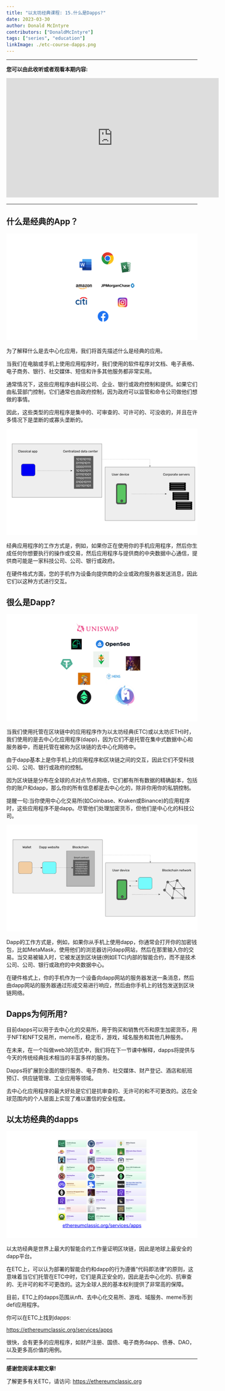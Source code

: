 ```yaml
---
title: "以太坊经典课程: 15.什么是Dapps?"
date: 2023-03-30
author: Donald McIntyre
contributors: ["DonaldMcIntyre"]
tags: ["series", "education"]
linkImage: ./etc-course-dapps.png
---
```


---
**您可以由此收听或者观看本期内容:**

<iframe width="560" height="315" src="https://www.youtube.com/embed/1ZDBhpGhjVA" title="YouTube video player" frameborder="0" allow="accelerometer; autoplay; clipboard-write; encrypted-media; gyroscope; picture-in-picture; web-share" allowfullscreen></iframe>

---

## 什么是经典的App？

![经典的应用](./1.png)

为了解释什么是去中心化应用，我们将首先描述什么是经典的应用。

当我们在电脑或手机上使用应用程序时，我们使用的软件程序对文档、电子表格、电子商务、银行、社交媒体、短信和许多其他服务都非常实用。

通常情况下，这些应用程序由科技公司、企业、银行或政府控制和提供。如果它们由私营部门控制，它们通常也由政府控制，因为政府可以监管和命令公司做他们想做的事情。

因此，这些类型的应用程序是集中的、可审查的、可许可的、可没收的，并且在许多情况下是垄断的或寡头垄断的。

![App是如何工作的](./2.png)

经典应用程序的工作方式是，例如，如果你正在使用你的手机应用程序，然后你生成任何你想要执行的操作或交易，然后应用程序与提供商的中央数据中心通信，提供商可能是一家科技公司、公司、银行或政府。

在硬件格式方面，您的手机作为设备向提供商的企业或政府服务器发送消息，因此它们以这种方式进行交互。

## 很么是Dapp?

![去中心化App.](./33.png)

当我们使用托管在区块链中的应用程序作为以太坊经典(ETC)或以太坊(ETH)时，我们使用的是去中心化应用程序(dapp)，因为它们不是托管在集中式数据中心和服务器中，而是托管在被称为区块链的去中心化网络中。

由于dapp基本上是你手机上的应用程序和区块链之间的交互，因此它们不受科技公司、公司、银行或政府的控制。

因为区块链是分布在全球的点对点节点网络，它们都有所有数据的精确副本，包括你的账户和dapp，那么你的所有信息都是去中心化的，除非你用你的私钥控制。

提醒一句:当你使用中心化交易所(如Coinbase、Kraken或Binance)的应用程序时，这些应用程序不是dapp。尽管他们处理加密货币，但他们是中心化的科技公司。

![Dapps是如何运作的](./4.png)

Dapp的工作方式是，例如，如果你从手机上使用dapp，你通常会打开你的加密钱包，比如MetaMask，使用他们的浏览器访问dapp网站，然后在那里输入你的交易。当交易被输入时，它被发送到区块链(例如ETC)内部的智能合约，而不是技术公司、公司、银行或政府的中央数据中心。

在硬件格式上，你的手机作为一个设备向dapp网站的服务器发送一条消息，然后由dapp网站的服务器通过形成交易进行响应，然后由你手机上的钱包发送到区块链网络。

## Dapps为何所用?

目前dapps可以用于去中心化的交易所，用于购买和销售代币和原生加密货币，用于NFT和NFT交易所，meme币，稳定币，游戏，域名服务和其他几种服务。

在未来，在一个叫做web3的范式中，我们将在下一节课中解释，dapps将提供与今天的传统经典技术相当的丰富多样的服务。

Dapps将扩展到全面的银行服务、电子商务、社交媒体、财产登记、酒店和航班预订、供应链管理、工业应用等领域。

去中心化应用程序的最大好处是它们是抗审查的、无许可的和不可更改的。这在全球范围内的个人层面上实现了难以置信的安全程度。

## 以太坊经典的dapps

![以太坊经典的dapps](./5.png)

以太坊经典是世界上最大的智能合约工作量证明区块链，因此是地球上最安全的dapp平台。

在ETC上，可以认为部署的智能合约和dapp的行为遵循“代码即法律”的原则，这意味着当它们托管在ETC中时，它们是真正安全的，因此是去中心化的、抗审查的、无许可的和不可更改的。这为全球人民的基本权利提供了非常高的保障。

目前，ETC上的dapps范围从nft、去中心化交易所、游戏、域服务、meme币到defi应用程序。

你可以在ETC上找到dapps:

https://ethereumclassic.org/services/apps

很快，会有更多的应用程序，如财产注册、国债、电子商务dapp、债券、DAO，以及更多高价值的用例。

---

**感谢您阅读本期文章!**

了解更多有关ETC，请访问: https://ethereumclassic.org
